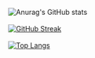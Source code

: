 ![Anurag's GitHub stats](https://github-readme-stats.vercel.app/api?username=VileCalibur&show_icons=true&theme=github_dark)
<br>
<br>
[![GitHub Streak](https://streak-stats.demolab.com?user=VileCalibur&theme=github-dark-blue&date_format=M%20j%5B%2C%20Y%5D&hide_longest_streak=true)](https://git.io/streak-stats)
<br>
<br>
[![Top Langs](https://github-readme-stats.vercel.app/api/top-langs/?username=VileCalibur&theme=github_dark)](https://github.com/VileCalibur/github-readme-stats)
